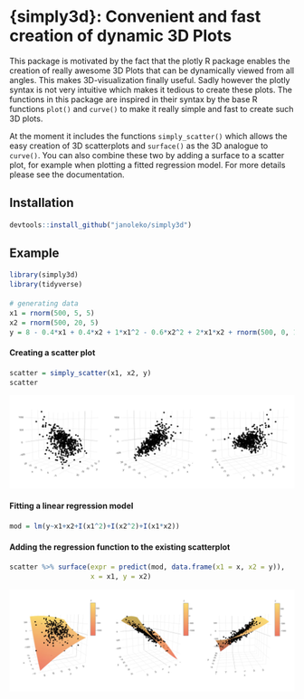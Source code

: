 
# {simply3d}: Convenient and fast creation of dynamic 3D Plots

This package is motivated by the fact that the plotly R package enables
the creation of really awesome 3D Plots that can be dynamically viewed
from all angles. This makes 3D-visualization finally useful. Sadly
however the plotly syntax is not very intuitive which makes it tedious
to create these plots. The functions in this package are inspired in
their syntax by the base R functions `plot()` and `curve()` to make it
really simple and fast to create such 3D plots.

At the moment it includes the functions `simply_scatter()` which allows
the easy creation of 3D scatterplots and `surface()` as the 3D analogue
to `curve()`. You can also combine these two by adding a surface to a
scatter plot, for example when plotting a fitted regression model. For
more details please see the documentation.

## Installation

``` r
devtools::install_github("janoleko/simply3d")
```

## Example

``` r
library(simply3d)
library(tidyverse)

# generating data
x1 = rnorm(500, 5, 5)
x2 = rnorm(500, 20, 5)
y = 8 - 0.4*x1 + 0.4*x2 + 1*x1^2 - 0.6*x2^2 + 2*x1*x2 + rnorm(500, 0, 100)
```

#### Creating a scatter plot

``` r
scatter = simply_scatter(x1, x2, y)
scatter
```

![Scatterplot](figs/scatter.jpg)

#### Fitting a linear regression model

``` r
mod = lm(y~x1+x2+I(x1^2)+I(x2^2)+I(x1*x2))
```

#### Adding the regression function to the existing scatterplot

``` r
scatter %>% surface(expr = predict(mod, data.frame(x1 = x, x2 = y)),
                    x = x1, y = x2)
```

![Regression plot](figs/regression.jpg)
